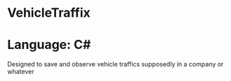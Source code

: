 # VehicleTraffix
# Language: C#
Designed to save and observe vehicle traffics supposedly in a company or whatever
